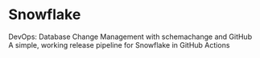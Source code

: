 # Snowflake
DevOps: Database Change Management with schemachange and GitHub\
A simple, working release pipeline for Snowflake in GitHub Actions

